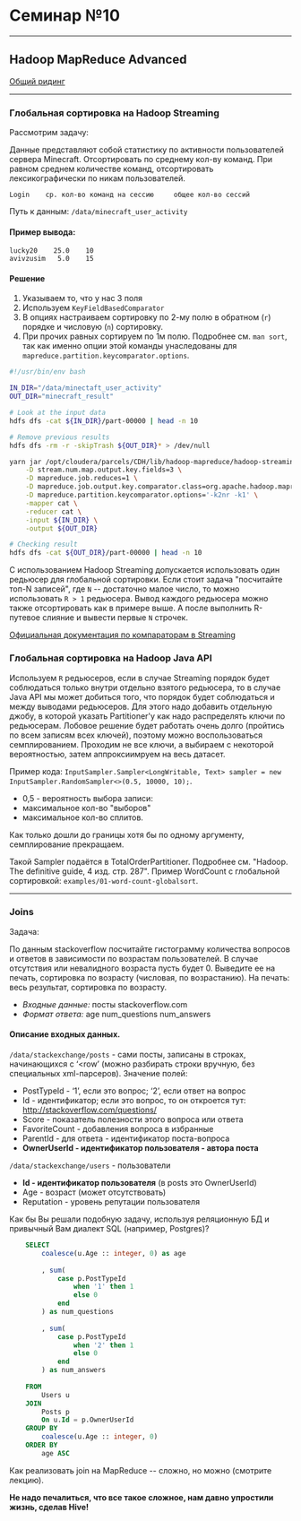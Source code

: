 # Семинар №10

---

## Hadoop MapReduce Advanced

[Общий ридинг](https://gitlab.com/fpmi-atp/pd2021-supplementary/global/-/blob/master/materials/09-mapreduce_part2.md)

---

### Глобальная сортировка на Hadoop Streaming

Рассмотрим задачу:  

Данные представляют собой статистику по активности пользователей сервера Minecraft.
Отсортировать по среднему кол-ву команд. При равном среднем количестве команд, отсортировать лексикографически по никам пользователей.
```
Login    ср. кол-во команд на сессию     общее кол-во сессий
```
Путь к данным: `/data/minecraft_user_activity`

#### Пример вывода:
```
lucky20    25.0    10
avivzusim   5.0    15
```

#### Решение
1. Указываем то, что у нас 3 поля
2. Используем `KeyFieldBasedComparator`
3. В опциях настраиваем сортировку по 2-му полю в обратном (`r`) порядке и числовую (`n`) сортировку.
4. При прочих равных сортируем по 1м полю. Подробнее см. `man sort`, так как именно опции этой команды унаследованы для `mapreduce.partition.keycomparator.options`.

```bash
#!/usr/bin/env bash

IN_DIR="/data/minectaft_user_activity"
OUT_DIR="minecraft_result"

# Look at the input data
hdfs dfs -cat ${IN_DIR}/part-00000 | head -n 10

# Remove previous results
hdfs dfs -rm -r -skipTrash ${OUT_DIR}* > /dev/null

yarn jar /opt/cloudera/parcels/CDH/lib/hadoop-mapreduce/hadoop-streaming.jar \
    -D stream.num.map.output.key.fields=3 \
    -D mapreduce.job.reduces=1 \
    -D mapreduce.job.output.key.comparator.class=org.apache.hadoop.mapreduce.lib.partition.KeyFieldBasedComparator \
    -D mapreduce.partition.keycomparator.options='-k2nr -k1' \
    -mapper cat \
    -reducer cat \
    -input ${IN_DIR} \
    -output ${OUT_DIR}

# Checking result
hdfs dfs -cat ${OUT_DIR}/part-00000 | head -n 10
```

C использованием Hadoop Streaming допускается использовать один редьюсер для глобальной сортировки.
Если стоит задача "посчитайте топ-N записей", где `N` -- достаточно малое число, то можно использовать `R > 1` редьюсера.
Вывод каждого редьюсера можно также отсортировать как в примере выше. А после выполнить R-путевое слияние и вывести первые `N` строчек.

[Официальная документация по компараторам в Streaming](https://hadoop.apache.org/docs/current/hadoop-streaming/HadoopStreaming.html#Hadoop_Comparator_Class)

### Глобальная сортировка на Hadoop Java API

Используем `R` редьюсеров, если в случае Streaming порядок будет соблюдаться только внутри отдельно взятого редьюсера, то в случае Java API 
мы может добиться того, что порядок будет соблюдаться и между выводами редьюсеров. Для этого надо добавить отдельную джобу, в которой указать
Partitioner'y как надо распределять ключи по редьюсерам. Лобовое решение будет работать очень долго (пройтись по всем записям всех ключей),
поэтому можно воспользоваться семплированием. Проходим не все ключи, а выбираем с некоторой вероятностью, затем аппроксиимруем на весь датасет.

Пример кода: `InputSampler.Sampler<LongWritable, Text> sampler = new InputSampler.RandomSampler<>(0.5, 10000, 10);`.
* 0,5 - вероятность выбора записи:
* максимальное кол-во "выборов"
* максимальное кол-во сплитов.

Как только дошли до границы хотя бы по одному аргументу, семплирование прекращаем.

Такой Sampler подаётся в TotalOrderPartitioner. Подробнее см. "Hadoop. The definitive guide, 4 изд. стр. 287".
Пример WordCount с глобальной сортировкой: `examples/01-word-count-globalsort`.

---

### Joins

Задача:  

По данным stackoverflow посчитайте гистограмму количества вопросов и ответов в зависимости по возрастам пользователей. В случае отсутствия или невалидного возраста пусть будет 0. Выведите ее на печать, сортировка по возрасту (числовая, по возрастанию).
На печать: весь результат, сортировка по возрасту.

* *Входные данные:* посты stackoverflow.com
* *Формат ответа:* age <tab> num_questions <tab> num_answers

#### Описание входных данных.

`/data/stackexchange/posts` - сами посты, записаны в строках, начинающихся с ‘<row’ (можно разбирать строки вручную, без специальных xml-парсеров). Значение полей:

* PostTypeId - ‘1’, если это вопрос; ‘2’, если ответ на вопрос
* Id - идентификатор; если это вопрос, то он откроется тут: http://stackoverflow.com/questions/<Id>
* Score - показатель полезности этого вопроса или ответа
* FavoriteCount - добавления вопроса в избранные
* ParentId - для ответа - идентификатор поста-вопроса
* **OwnerUserId - идентификатор пользователя - автора поста**

`/data/stackexchange/users` - пользователи

* **Id - идентификатор пользователя** (в posts это OwnerUserId)
* Age - возраст (может отсутствовать)
* Reputation - уровень репутации пользователя

  
Как бы Вы решали подобную задачу, используя реляционную БД и привычный Вам диалект SQL (например, Postgres)?

```sql
    SELECT
        coalesce(u.Age :: integer, 0) as age
         
        , sum(
            case p.PostTypeId
                when '1' then 1
                else 0
            end
        ) as num_questions
         
        , sum(
            case p.PostTypeId
                when '2' then 1
                else 0
            end
        ) as num_answers
    
    FROM
        Users u
    JOIN
        Posts p
        On u.Id = p.OwnerUserId
    GROUP BY
        coalesce(u.Age :: integer, 0)
    ORDER BY
        age ASC
```

Как реализовать join на MapReduce -- сложно, но можно (смотрите лекцию).

**Не надо печалиться, что все такое сложное, нам давно упростили жизнь, сделав Hive!**

